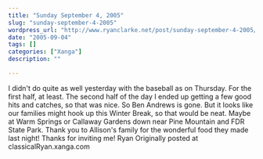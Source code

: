 ```yaml
---
title: "Sunday September 4, 2005"
slug: "sunday-september-4-2005"
wordpress_url: "http://www.ryanclarke.net/post/sunday-september-4-2005/"
date: "2005-09-04"
tags: []
categories: ["Xanga"]
description: ""

---
```


I didn't do quite as well yesterday with the baseball as on Thursday. For the first half, at least. The second half of the day I ended up getting a few good hits and catches, so that was nice.
 So Ben Andrews is gone. But it looks like our families might hook up this Winter Break, so that would be neat. Maybe at Warm Springs or Callaway Gardens down near Pine Mountain and FDR State Park.
 Thank you to Allison's family for the wonderful food they made last night! Thanks for inviting me!
 Ryan
Originally posted at classicalRyan.xanga.com
